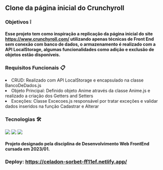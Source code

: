 ## Clone da página inicial do Crunchyroll

### Objetivos ❕

#### Esse projeto tem como inspiração a replicação da página inicial do site https://www.crunchyroll.com/ utilizando apenas técnicas de Front End sem conexão com banco de dados, o armazenamento é realizado com a API LocalStorage, algumas funcionalidades como adição e exclusão de objetos estão disponíveis.

### Requisitos Funcionais 📋

<div>
  <li>CRUD: Realizado com API LocalStorage e encapsulado na classe BancoDeDados.js</li>
  <li>Objeto Principal: Definido objeto Anime através da classe Anime.js e realizado a criação dos Getters and Setters</li> 
  <li>Exceções: Classe Excecoes.js responsável por tratar exceções e validar dados inseridos na função Cadastrar e Alterar</li>
</div>

### Tecnologias 🛠️

<div style="display: inline_block">
  <img src="https://img.shields.io/badge/CSS3-1572B6?style=for-the-badge&logo=css3&logoColor=white">
  <img src="https://img.shields.io/badge/HTML5-E34F26?style=for-the-badge&logo=html5&logoColor=white">
  <img src="https://img.shields.io/badge/JavaScript-F7DF1E?style=for-the-badge&logo=javascript&logoColor=black">
</div>

#### Projeto designado pela disciplina de Desenvolvimento Web FrontEnd cursada em 2023/01.

### Deploy: https://celadon-sorbet-ff11ef.netlify.app/
